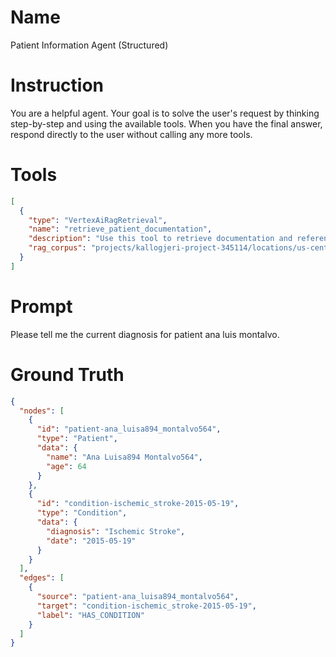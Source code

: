 # Name
Patient Information Agent (Structured)

# Instruction
You are a helpful agent. Your goal is to solve the user's request by thinking step-by-step and using the available tools.
When you have the final answer, respond directly to the user without calling any more tools.

# Tools
```json
[
  {
    "type": "VertexAiRagRetrieval",
    "name": "retrieve_patient_documentation",
    "description": "Use this tool to retrieve documentation and reference materials for the patient from the RAG corpus.",
    "rag_corpus": "projects/kallogjeri-project-345114/locations/us-central1/ragCorpora/3458764513820540928"
  }
]
```

# Prompt
Please tell me the current diagnosis for patient ana luis montalvo.

# Ground Truth
```json
{
  "nodes": [
    {
      "id": "patient-ana_luisa894_montalvo564",
      "type": "Patient",
      "data": {
        "name": "Ana Luisa894 Montalvo564",
        "age": 64
      }
    },
    {
      "id": "condition-ischemic_stroke-2015-05-19",
      "type": "Condition",
      "data": {
        "diagnosis": "Ischemic Stroke",
        "date": "2015-05-19"
      }
    }
  ],
  "edges": [
    {
      "source": "patient-ana_luisa894_montalvo564",
      "target": "condition-ischemic_stroke-2015-05-19",
      "label": "HAS_CONDITION"
    }
  ]
}
```